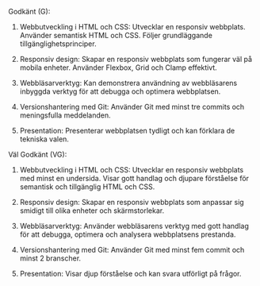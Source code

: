 Godkänt (G):
1. Webbutveckling i HTML och CSS:
    Utvecklar en responsiv webbplats.
    Använder semantisk HTML och CSS.
    Följer grundläggande tillgänglighetsprinciper.

2. Responsiv design:
    Skapar en responsiv webbplats som fungerar väl på mobila enheter.
    Använder Flexbox, Grid och Clamp effektivt.

3. Webbläsarverktyg:
    Kan demonstrera användning av webbläsarens inbyggda verktyg för att debugga och optimera webbplatsen.

4. Versionshantering med Git:
    Använder Git med minst tre commits och meningsfulla meddelanden.

5. Presentation:
    Presenterar webbplatsen tydligt och kan förklara de tekniska valen.


Väl Godkänt (VG):
1. Webbutveckling i HTML och CSS:
    Utvecklar en responsiv webbplats med minst en undersida.
    Visar gott handlag och djupare förståelse för semantisk och tillgänglig HTML och CSS.

2. Responsiv design:
    Skapar en responsiv webbplats som anpassar sig smidigt till olika enheter och skärmstorlekar.

3. Webbläsarverktyg:
    Använder webbläsarens verktyg med gott handlag för att debugga, optimera och analysera webbplatsens prestanda.

4. Versionshantering med Git:
    Använder Git med minst fem commit och minst 2 branscher.

5. Presentation:
    Visar djup förståelse och kan svara utförligt på frågor.